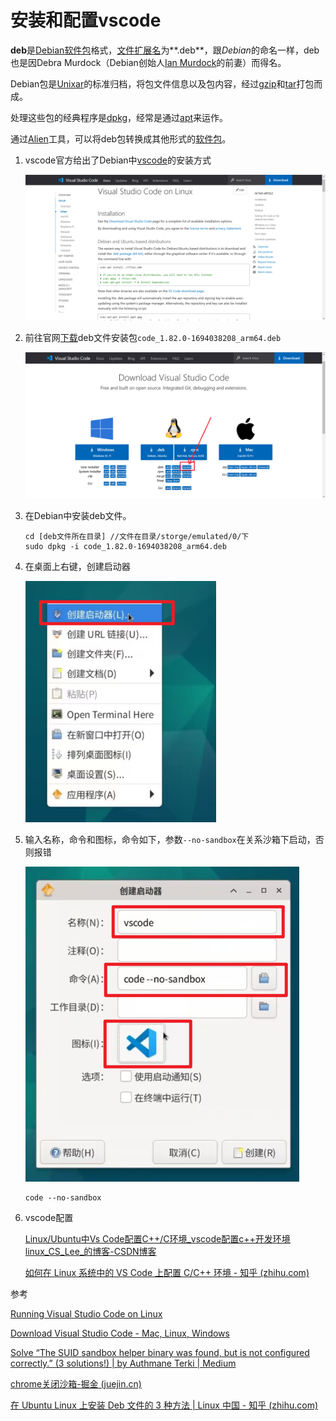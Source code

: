 # 安装和配置vscode

**deb**是[Debian](https://zh.wikipedia.org/wiki/Debian)[软件包](https://zh.wikipedia.org/wiki/软件包)格式，[文件扩展名](https://zh.wikipedia.org/wiki/文件扩展名)为**.deb**，跟*Debian*的命名一样，deb也是因Debra Murdock（Debian创始人[Ian Murdock](https://zh.wikipedia.org/wiki/Ian_Murdock)的前妻）而得名。

Debian包是[Unix](https://zh.wikipedia.org/wiki/Unix)[ar](https://zh.wikipedia.org/wiki/Ar_(Unix))的标准归档，将包文件信息以及包内容，经过[gzip](https://zh.wikipedia.org/wiki/Gzip)和[tar](https://zh.wikipedia.org/wiki/Tar)打包而成。

处理这些包的经典程序是[dpkg](https://zh.wikipedia.org/wiki/Dpkg)，经常是通过[apt](https://zh.wikipedia.org/wiki/Apt)来运作。

通过[Alien](https://zh.wikipedia.org/wiki/Alien)工具，可以将deb包转换成其他形式的[软件包](https://zh.wikipedia.org/wiki/软件包)。

1. vscode官方给出了Debian中[vscode](https://code.visualstudio.com/docs/setup/linux)的安装方式

   ![22](img\22.png)

2. 前往官网[下载](https://code.visualstudio.com/Download)deb文件安装包`code_1.82.0-1694038208_arm64.deb`

   ![23](img\23.png)

3. 在Debian中安装deb文件。

   ```shell
   cd [deb文件所在目录] //文件在目录/storge/emulated/0/下
   sudo dpkg -i code_1.82.0-1694038208_arm64.deb
   ```

4. 在桌面上右键，创建启动器

   ![24](img\24.png)

5. 输入名称，命令和图标，命令如下，参数`--no-sandbox`在关系沙箱下启动，否则报错

   ![25](img\25.png)

   ```shell
   code --no-sandbox
   ```

6. vscode配置

   [Linux/Ubuntu中Vs Code配置C++/C环境_vscode配置c++开发环境linux_CS_Lee_的博客-CSDN博客](https://blog.csdn.net/zimuzi2019/article/details/106861692)

   [如何在 Linux 系统中的 VS Code 上配置 C/C++ 环境 - 知乎 (zhihu.com)](https://zhuanlan.zhihu.com/p/344940452)

参考

[Running Visual Studio Code on Linux](https://code.visualstudio.com/docs/setup/linux)

[Download Visual Studio Code - Mac, Linux, Windows](https://code.visualstudio.com/Download)

[Solve “The SUID sandbox helper binary was found, but is not configured correctly.” (3 solutions!) | by Authmane Terki | Medium](https://authmane512.medium.com/solve-the-suid-sandbox-helper-binary-was-found-but-is-not-configured-correctly-3-solutions-4f1425a9a76c)

[chrome关闭沙箱-掘金 (juejin.cn)](https://juejin.cn/s/chrome关闭沙箱)

[在 Ubuntu Linux 上安装 Deb 文件的 3 种方法 | Linux 中国 - 知乎 (zhihu.com)](https://zhuanlan.zhihu.com/p/339632982)